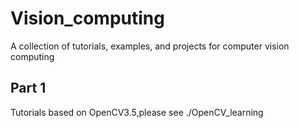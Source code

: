 # Vision_computing
A collection of tutorials, examples, and projects for computer vision computing

## Part 1
Tutorials based on OpenCV3.5,please see ./OpenCV_learning

